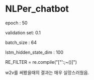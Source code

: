# NLPer_chatbot

epoch : 50

validation set: 0.1

batch_size : 64

lstm_hidden_state_dim : 100

RE_FILTER = re.compile("[\"':;~()]")

w2v를 써봤을때의 결과는 매우 실망스러웠음.
